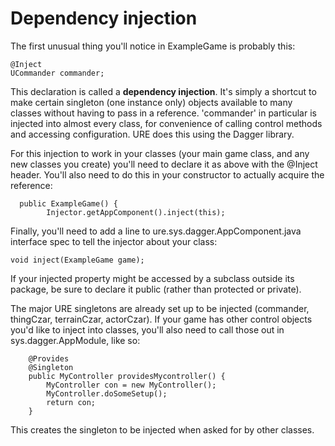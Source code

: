# Dependency injection

The first unusual thing you'll notice in ExampleGame is probably this:

```
@Inject
UCommander commander;
```

This declaration is called a **dependency injection**.  It's simply a shortcut to make certain singleton (one instance only) objects available to many classes without having to pass in a reference.  'commander' in particular is injected into almost
every class, for convenience of calling control methods and accessing configuration.  URE does this using the Dagger library.

For this injection to work in your classes (your main game class, and any new classes you create) you'll need to declare it as 
above with the @Inject header.  You'll also need to do this in your constructor to actually acquire the reference:
```
  public ExampleGame() {
        Injector.getAppComponent().inject(this);
```
Finally, you'll need to add a line to ure.sys.dagger.AppComponent.java interface spec to tell the injector about your class:
```
void inject(ExampleGame game);
```
If your injected property might be accessed by a subclass outside its package, be sure to declare it public 
(rather than protected or private).

The major URE singletons are already set up to be injected (commander, thingCzar, terrainCzar, actorCzar).  If your game has
other control objects you'd like to inject into classes, you'll also need to call those out in sys.dagger.AppModule, like so:
```
    @Provides
    @Singleton
    public MyController providesMycontroller() {
        MyController con = new MyController();
        MyController.doSomeSetup();
        return con;
    }
```
This creates the singleton to be injected when asked for by other classes.
